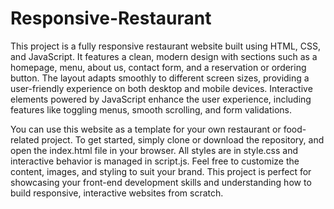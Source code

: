 # Responsive-Restaurant
This project is a fully responsive restaurant website built using HTML, CSS, and JavaScript. It features a clean, modern design with sections such as a homepage, menu, about us, contact form, and a reservation or ordering button. The layout adapts smoothly to different screen sizes, providing a user-friendly experience on both desktop and mobile devices. Interactive elements powered by JavaScript enhance the user experience, including features like toggling menus, smooth scrolling, and form validations.

You can use this website as a template for your own restaurant or food-related project. To get started, simply clone or download the repository, and open the index.html file in your browser. All styles are in style.css and interactive behavior is managed in script.js. Feel free to customize the content, images, and styling to suit your brand. This project is perfect for showcasing your front-end development skills and understanding how to build responsive, interactive websites from scratch.
